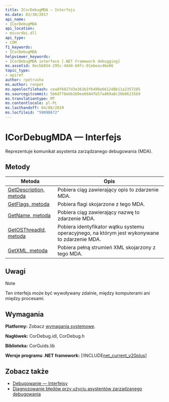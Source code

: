 ```yaml
---
title: ICorDebugMDA — Interfejs
ms.date: 03/30/2017
api_name:
- ICorDebugMDA
api_location:
- mscordbi.dll
api_type:
- COM
f1_keywords:
- ICorDebugMDA
helpviewer_keywords:
- ICorDebugMDA interface [.NET Framework debugging]
ms.assetid: 8ecbb854-295c-4dd4-b9fc-01ebeac46e06
topic_type:
- apiref
author: rpetrusha
ms.author: ronpet
ms.openlocfilehash: cea8f6827d3e361b3f6498e6612d8b11a2357285
ms.sourcegitcommit: 5b6d778ebb269ee6684fb57ad69a8c28b06235b9
ms.translationtype: MT
ms.contentlocale: pl-PL
ms.lasthandoff: 04/08/2019
ms.locfileid: "59098672"
---
```

# <a name="icordebugmda-interface"></a>ICorDebugMDA — Interfejs
Reprezentuje komunikat asystenta zarządzanego debugowania (MDA).  
  
## <a name="methods"></a>Metody  
  
|Metoda|Opis|  
|------------|-----------------|  
|[GetDescription, metoda](../../../../docs/framework/unmanaged-api/debugging/icordebugmda-getdescription-method.md)|Pobiera ciąg zawierający opis to zdarzenie MDA.|  
|[GetFlags, metoda](../../../../docs/framework/unmanaged-api/debugging/icordebugmda-getflags-method.md)|Pobiera flagi skojarzone z tego MDA.|  
|[GetName, metoda](../../../../docs/framework/unmanaged-api/debugging/icordebugmda-getname-method.md)|Pobiera ciąg zawierający nazwę to zdarzenie MDA.|  
|[GetOSThreadId, metoda](../../../../docs/framework/unmanaged-api/debugging/icordebugmda-getosthreadid-method.md)|Pobiera identyfikator wątku systemu operacyjnego, na którym jest wykonywane to zdarzenie MDA.|  
|[GetXML, metoda](../../../../docs/framework/unmanaged-api/debugging/icordebugmda-getxml-method.md)|Pobiera pełną strumień XML skojarzony z tego MDA.|  
  
## <a name="remarks"></a>Uwagi  
  
> [!NOTE]
>  Ten interfejs może być wywoływany zdalnie, między komputerami ani między procesami.  
  
## <a name="requirements"></a>Wymagania  
 **Platformy:** Zobacz [wymagania systemowe](../../../../docs/framework/get-started/system-requirements.md).  
  
 **Nagłówek:** CorDebug.idl, CorDebug.h  
  
 **Biblioteka:** CorGuids.lib  
  
 **Wersje programu .NET framework:** [!INCLUDE[net_current_v20plus](../../../../includes/net-current-v20plus-md.md)]  
  
## <a name="see-also"></a>Zobacz także

- [Debugowanie — Interfejsy](../../../../docs/framework/unmanaged-api/debugging/debugging-interfaces.md)
- [Diagnozowanie błędów przy użyciu asystentów zarządzanego debugowania](../../../../docs/framework/debug-trace-profile/diagnosing-errors-with-managed-debugging-assistants.md)
